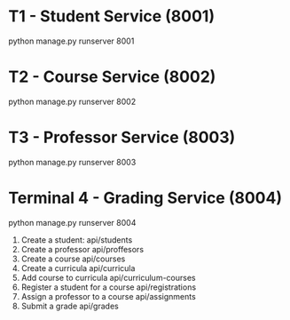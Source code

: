 # T1 - Student Service (8001)
python manage.py runserver 8001

# T2 - Course Service (8002)
python manage.py runserver 8002

# T3 - Professor Service (8003)
python manage.py runserver 8003

# Terminal 4 - Grading Service (8004)
python manage.py runserver 8004

1. Create a student:
api/students
2. Create a professor
api/proffesors
3. Create a course
api/courses
4. Create a curricula
api/curricula
5. Add course to curricula
api/curriculum-courses
6. Register a student for a course
api/registrations
7. Assign a professor to a course
api/assignments
8. Submit a grade
api/grades
